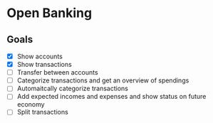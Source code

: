 # Open Banking

## Goals
* [x] Show accounts
* [x] Show transactions
* [ ] Transfer between accounts
* [ ] Categorize transactions and get an overview of spendings
* [ ] Automaitcally categorize transactions
* [ ] Add expected incomes and expenses and show status on future economy
* [ ] Split transactions
